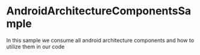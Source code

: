 # AndroidArchitectureComponentsSample
In this sample we consume all android architecture components and how to utilize them in our code 
